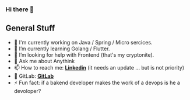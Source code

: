 ### Hi there 👋
## General Stuff
- 🔭 I'm currently working on Java / Spring / Micro sercices.
- 🌱 I’m currently learning Golang / Flutter.
- 🤔 I’m looking for help with Frontend (that's my cryptonite).
- 💬 Ask me about Anythink
- 📫 How to reach me: [**Linkedin**](https://www.linkedin.com/in/rom%C3%A1n-eg%C3%BC%C3%A9n-ruiz-a6576a183) (it needs an update ... but is not priority)
- 🦊 GitLab: [**GitLab**](https://gitlab.com/RomanEguenRuiz)
- ⚡ Fun fact: if a bakend developer makes the work of a devops is he a devoloper?

